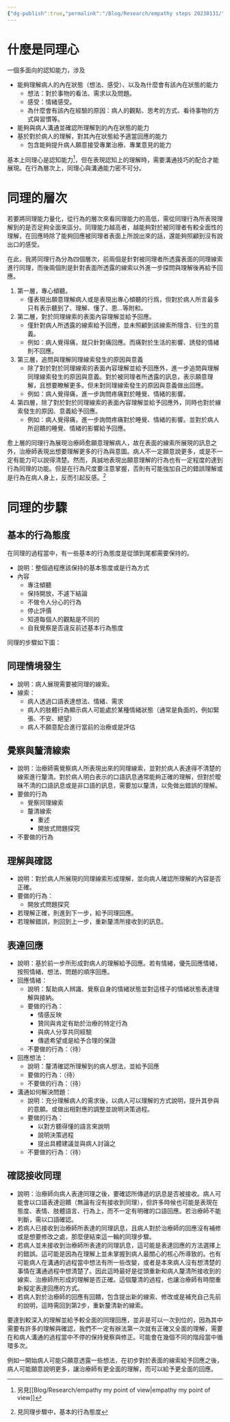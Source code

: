 ```yaml
---
{"dg-publish":true,"permalink":"/Blog/Research/empathy steps 20230131/","title":"同理的層次與步驟 20230124","tags":["blog","empathy","empathy/course","manuscript"],"created":"2023-01-24T00:00:00.000Z","updated":"2023-02-16T22:36"}
---
```



# 什麼是同理心

一個多面向的認知能力，涉及

- 能夠理解病人的內在狀態（想法、感受）、以及為什麼會有該內在狀態的能力
  - 想法：對於事物的看法、需求以及問題。
  - 感受：情緒感受。
  - 為什麼會有該內在經驗的原因：病人的觀點、思考的方式、看待事物的方式與習慣等。
- 能夠與病人溝通並確認所理解到的內在狀態的能力
- 基於對於病人的理解，對其內在狀態給予適當回應的能力
  - 包含能夠提升病人願意接受專業治療、專業意見的能力

基本上同理心是認知能力[^1]，但在表現認知上的理解時，需要溝通技巧的配合才能展現。在行為層次上，同理心與溝通能力密不可分。

# 同理的層次

<style> .container {font-family: sans-serif; text-align: center;} .button-wrapper button {z-index: 1;height: 40px; width: 100px; margin: 10px;padding: 5px;} .excalidraw .App-menu_top .buttonList { display: flex;} .excalidraw-wrapper { height: 800px; margin: 50px; position: relative;} :root[dir="ltr"] .excalidraw .layer-ui__wrapper .zen-mode-transition.App-menu_bottom--transition-left {transform: none;} </style><script src="https://cdn.jsdelivr.net/npm/react@17/umd/react.production.min.js"></script><script src="https://cdn.jsdelivr.net/npm/react-dom@17/umd/react-dom.production.min.js"></script><script type="text/javascript" src="https://cdn.jsdelivr.net/npm/@excalidraw/excalidraw@0/dist/excalidraw.production.min.js"></script><div id="OT_empathy_level_20230119excalidraw.md1"></div><script>(function(){const InitialData={"type":"excalidraw","version":2,"source":"https://excalidraw.com","elements":[{"type":"text","version":779,"versionNonce":1460454240,"isDeleted":false,"id":"kr7O21EZ","fillStyle":"solid","strokeWidth":1,"strokeStyle":"solid","roughness":1,"opacity":100,"angle":0,"x":502.4433584798321,"y":504.7929932927947,"strokeColor":"#364fc7","backgroundColor":"#011627","width":197,"height":40,"seed":1145126560,"groupIds":[],"roundness":null,"boundElements":[],"updated":1674118318817,"link":null,"locked":false,"fontSize":28,"fontFamily":1,"text":"線索表面的內容","rawText":"線索表面的內容","baseline":30,"textAlign":"center","verticalAlign":"top","containerId":null,"originalText":"線索表面的內容"},{"type":"text","version":572,"versionNonce":324884320,"isDeleted":false,"id":"EEVrdzLT","fillStyle":"solid","strokeWidth":1,"strokeStyle":"solid","roughness":1,"opacity":100,"angle":0,"x":487.08431133207523,"y":675.708606761404,"strokeColor":"#364fc7","backgroundColor":"#011627","width":224,"height":80,"seed":1123849056,"groupIds":[],"roundness":null,"boundElements":[],"updated":1674118322118,"link":null,"locked":false,"fontSize":28,"fontFamily":1,"text":"線索發生的原因與\n對於病人的意義","rawText":"線索發生的原因與\n對於病人的意義","baseline":70,"textAlign":"center","verticalAlign":"top","containerId":null,"originalText":"線索發生的原因與\n對於病人的意義"},{"type":"line","version":202,"versionNonce":860726296,"isDeleted":false,"id":"PUSuRwJnnAzS_g7GRA0jg","fillStyle":"solid","strokeWidth":2,"strokeStyle":"solid","roughness":1,"opacity":100,"angle":0,"x":725.6127796081574,"y":595.7348508179232,"strokeColor":"#9fc5e8","backgroundColor":"transparent","width":86.88822046295792,"height":59.449835053602776,"seed":1807987360,"groupIds":["tm6wwetx4eg6KzL_6BTfu"],"roundness":null,"boundElements":[],"updated":1674139268595,"link":null,"locked":false,"startBinding":null,"endBinding":null,"lastCommittedPoint":null,"startArrowhead":null,"endArrowhead":null,"points":[[0,0],[56.401125563674384,-59.449835053602776],[86.88822046295792,-33.535804389211734]]},{"type":"line","version":204,"versionNonce":752896360,"isDeleted":false,"id":"m18WLAncOXdGMoH4RxB05","fillStyle":"solid","strokeWidth":2,"strokeStyle":"solid","roughness":1,"opacity":100,"angle":0,"x":798.7818073664379,"y":586.5887223481382,"strokeColor":"#9fc5e8","backgroundColor":"transparent","width":117.37531536224145,"height":88.41257520792222,"seed":703880864,"groupIds":["tm6wwetx4eg6KzL_6BTfu"],"roundness":null,"boundElements":[],"updated":1674139268595,"link":null,"locked":false,"startBinding":null,"endBinding":null,"lastCommittedPoint":null,"startArrowhead":null,"endArrowhead":null,"points":[[0,0],[57.925480308638676,-88.41257520792222],[117.37531536224145,0]]},{"type":"line","version":192,"versionNonce":1194418456,"isDeleted":false,"id":"siCVUhs6lPx4YCcHjj0Ea","fillStyle":"solid","strokeWidth":2,"strokeStyle":"solid","roughness":1,"opacity":100,"angle":0,"x":897.8648657891091,"y":563.7234011736755,"strokeColor":"#9fc5e8","backgroundColor":"transparent","width":91.4612846978506,"height":70.12031826835205,"seed":892308128,"groupIds":["tm6wwetx4eg6KzL_6BTfu"],"roundness":null,"boundElements":[],"updated":1674139268595,"link":null,"locked":false,"startBinding":null,"endBinding":null,"lastCommittedPoint":null,"startArrowhead":null,"endArrowhead":null,"points":[[0,0],[33.535804389211926,-28.962740154319437],[91.4612846978506,41.15757811403262]]},{"type":"line","version":562,"versionNonce":132308072,"isDeleted":false,"id":"XfMu__T4Q7znnzF3IwvoP","fillStyle":"solid","strokeWidth":2,"strokeStyle":"solid","roughness":1,"opacity":100,"angle":0,"x":722.564070118229,"y":644.5142026567769,"strokeColor":"#9fc5e8","backgroundColor":"transparent","width":282.0056278183725,"height":352.12594608672475,"seed":136656544,"groupIds":["tm6wwetx4eg6KzL_6BTfu"],"roundness":null,"boundElements":[],"updated":1674139268595,"link":null,"locked":false,"startBinding":null,"endBinding":null,"lastCommittedPoint":null,"startArrowhead":null,"endArrowhead":null,"points":[[0,0],[-3.048709489928392,109.75354163742077],[33.535804389211734,99.08305842267148],[56.401125563674384,201.21482633527137],[96.0343489327431,205.78789057016385],[144.8137007715966,318.5901416975128],[178.34950516080852,227.12885699966222],[207.31224531512797,245.42111393923238],[213.40966429498454,135.66757230181162],[249.99417817412487,149.38676500648927],[277.43256358348003,92.9856394428147],[249.99417817412487,45.7306423489253],[278.9569183284441,10.670483214749082],[265.23772562376666,-33.535804389211926]]},{"type":"line","version":150,"versionNonce":26574360,"isDeleted":false,"id":"tHTty3O0dOfOjnTNIksR1","fillStyle":"solid","strokeWidth":2,"strokeStyle":"solid","roughness":1,"opacity":100,"angle":0,"x":844.5124497153631,"y":557.6259821938186,"strokeColor":"#9fc5e8","backgroundColor":"transparent","width":10.670483214749277,"height":24.389675919426946,"seed":1199923872,"groupIds":["tm6wwetx4eg6KzL_6BTfu"],"roundness":null,"boundElements":[],"updated":1674139268595,"link":null,"locked":false,"startBinding":null,"endBinding":null,"lastCommittedPoint":null,"startArrowhead":null,"endArrowhead":null,"points":[[0,0],[-10.670483214749277,24.389675919426946]]},{"type":"line","version":162,"versionNonce":723193704,"isDeleted":false,"id":"8q8_4iiIGeu27sv9nPlUM","fillStyle":"solid","strokeWidth":2,"strokeStyle":"solid","roughness":1,"opacity":100,"angle":0,"x":774.3921314470109,"y":662.8064595963469,"strokeColor":"#9fc5e8","backgroundColor":"transparent","width":7.6217737248208834,"height":35.060159134176025,"seed":33558176,"groupIds":["tm6wwetx4eg6KzL_6BTfu"],"roundness":null,"boundElements":[],"updated":1674139268595,"link":null,"locked":false,"startBinding":null,"endBinding":null,"lastCommittedPoint":null,"startArrowhead":null,"endArrowhead":null,"points":[[0,0],[-7.6217737248208834,35.060159134176025]]},{"type":"line","version":150,"versionNonce":1936587544,"isDeleted":false,"id":"x8f94Jch_2IaX1KsDD47D","fillStyle":"solid","strokeWidth":2,"strokeStyle":"solid","roughness":1,"opacity":100,"angle":0,"x":884.1456730844317,"y":798.4740318981585,"strokeColor":"#9fc5e8","backgroundColor":"transparent","width":1.5243547449642934,"height":38.10886862410442,"seed":1883585184,"groupIds":["tm6wwetx4eg6KzL_6BTfu"],"roundness":null,"boundElements":[],"updated":1674139268595,"link":null,"locked":false,"startBinding":null,"endBinding":null,"lastCommittedPoint":null,"startArrowhead":null,"endArrowhead":null,"points":[[0,0],[-1.5243547449642934,38.10886862410442]]},{"type":"line","version":149,"versionNonce":1054138984,"isDeleted":false,"id":"QsMYXlf8LW36cZ5o_t7gH","fillStyle":"solid","strokeWidth":2,"strokeStyle":"solid","roughness":1,"opacity":100,"angle":0,"x":923.7788964535002,"y":696.3422639855587,"strokeColor":"#9fc5e8","backgroundColor":"transparent","width":16.767902194606062,"height":36.58451387914032,"seed":889513632,"groupIds":["tm6wwetx4eg6KzL_6BTfu"],"roundness":null,"boundElements":[],"updated":1674139268595,"link":null,"locked":false,"startBinding":null,"endBinding":null,"lastCommittedPoint":null,"startArrowhead":null,"endArrowhead":null,"points":[[0,0],[16.767902194606062,36.58451387914032]]},{"type":"text","version":161,"versionNonce":1699523350,"isDeleted":false,"id":"hoscKkIM","fillStyle":"solid","strokeWidth":2,"strokeStyle":"solid","roughness":1,"opacity":100,"angle":0,"x":1141.8885171491263,"y":470.92764704596175,"strokeColor":"#343a40","backgroundColor":"transparent","width":142,"height":40,"seed":136045216,"groupIds":[],"roundness":null,"boundElements":[],"updated":1674573413323,"link":null,"locked":false,"fontSize":28,"fontFamily":1,"text":"1. 專心傾聽","rawText":"1. 專心傾聽","baseline":30,"textAlign":"center","verticalAlign":"top","containerId":null,"originalText":"1. 專心傾聽"},{"type":"text","version":343,"versionNonce":610120296,"isDeleted":false,"id":"pm4ktvCP","fillStyle":"solid","strokeWidth":2,"strokeStyle":"solid","roughness":1,"opacity":100,"angle":0,"x":1141.8885171491263,"y":534.3168304865918,"strokeColor":"#343a40","backgroundColor":"transparent","width":547,"height":40,"seed":1396714144,"groupIds":[],"roundness":null,"boundElements":[],"updated":1674139362873,"link":null,"locked":false,"fontSize":28,"fontFamily":1,"text":"2. 對於同理線索的表面內容理解並給予回應","rawText":"2. 對於同理線索的表面內容理解並給予回應","baseline":30,"textAlign":"center","verticalAlign":"top","containerId":null,"originalText":"2. 對於同理線索的表面內容理解並給予回應"},{"type":"line","version":495,"versionNonce":2087099752,"isDeleted":false,"id":"gKBpaJ1cnkIFK-ZchP19E","fillStyle":"solid","strokeWidth":4,"strokeStyle":"solid","roughness":1,"opacity":100,"angle":0,"x":579.0204862384508,"y":614.9053682953335,"strokeColor":"#1864ab","backgroundColor":"#011627","width":450.4139906484846,"height":32.498801170302706,"seed":1443579552,"groupIds":[],"roundness":{"type":2},"boundElements":[],"updated":1674139341389,"link":null,"locked":false,"startBinding":null,"endBinding":null,"lastCommittedPoint":null,"startArrowhead":null,"endArrowhead":null,"points":[[0,0],[29.108387150752513,11.181412766893203],[53.62071317243869,-17.89026042702833],[99.5813244631004,8.945130213514451],[150.13799688282828,-15.653977873649861],[188.43850629171305,11.181412766893203],[234.3991175823748,-13.41769532027139],[277.2956881203257,13.417695320271674],[318.6602382819213,-17.89026042702833],[360.02478844351685,13.417695320271674],[396.79327747604617,-13.41769532027139],[450.4139906484846,14.608540743274375]]},{"type":"text","version":359,"versionNonce":1340169622,"isDeleted":false,"id":"BP9DZJRj","fillStyle":"solid","strokeWidth":2,"strokeStyle":"solid","roughness":1,"opacity":100,"angle":0,"x":1141.8885171491263,"y":658.2045200033447,"strokeColor":"#343a40","backgroundColor":"transparent","width":518,"height":40,"seed":759895712,"groupIds":[],"roundness":null,"boundElements":[],"updated":1674573528857,"link":null,"locked":false,"fontSize":28,"fontFamily":1,"text":"3. 追問與理解同理線索發生的原因與意義","rawText":"3. 追問與理解同理線索發生的原因與意義","baseline":30,"textAlign":"center","verticalAlign":"top","containerId":null,"originalText":"3. 追問與理解同理線索發生的原因與意義"},{"type":"text","version":532,"versionNonce":58355466,"isDeleted":false,"id":"1sB2cGPx","fillStyle":"solid","strokeWidth":2,"strokeStyle":"solid","roughness":1,"opacity":100,"angle":0,"x":1142.856278200514,"y":722.0038596939747,"strokeColor":"#343a40","backgroundColor":"transparent","width":572,"height":80,"seed":1905206112,"groupIds":[],"roundness":null,"boundElements":[],"updated":1675148958788,"link":null,"locked":false,"fontSize":28,"fontFamily":1,"text":"4. 除了表面的內容外，同時也對於線索發生的\n原因、意義給予回應","rawText":"4. 除了表面的內容外，同時也對於線索發生的\n原因、意義給予回應","baseline":70,"textAlign":"left","verticalAlign":"top","containerId":null,"originalText":"4. 除了表面的內容外，同時也對於線索發生的\n原因、意義給予回應"},{"type":"text","version":204,"versionNonce":1596033888,"isDeleted":false,"id":"57yEThoi","fillStyle":"solid","strokeWidth":2,"strokeStyle":"solid","roughness":1,"opacity":100,"angle":0,"x":1002.3138631637005,"y":325.832895981178,"strokeColor":"#d9480f","backgroundColor":"transparent","width":258,"height":74,"seed":1204517536,"groupIds":[],"roundness":null,"boundElements":[],"updated":1674118355620,"link":null,"locked":false,"fontSize":51.31875109086098,"fontFamily":1,"text":"同理的層次","rawText":"同理的層次","baseline":55,"textAlign":"left","verticalAlign":"top","containerId":null,"originalText":"同理的層次"},{"type":"arrow","version":748,"versionNonce":1249648232,"isDeleted":false,"id":"xrHx0HOC5OoNAY6e8m-s_","fillStyle":"solid","strokeWidth":2,"strokeStyle":"solid","roughness":1,"opacity":100,"angle":0,"x":1050.8221622004035,"y":474.08467150956716,"strokeColor":"#343a40","backgroundColor":"transparent","width":0.469997308545544,"height":394.2191997440969,"seed":447738528,"groupIds":[],"roundness":{"type":2},"boundElements":[],"updated":1674139527937,"link":null,"locked":false,"startBinding":{"elementId":"2njkDRsQ","focus":-0.02813759618516782,"gap":2.2534847203193067},"endBinding":{"elementId":"fH06eDbH","focus":-0.05799899555617196,"gap":6.447541973616808},"lastCommittedPoint":null,"startArrowhead":"arrow","endArrowhead":"arrow","points":[[0,0],[-0.469997308545544,394.2191997440969]]},{"type":"text","version":321,"versionNonce":1935667224,"isDeleted":false,"id":"xFCZIKot","fillStyle":"solid","strokeWidth":2,"strokeStyle":"solid","roughness":1,"opacity":100,"angle":0,"x":1068.9907002895038,"y":532.506546509567,"strokeColor":"#343a40","backgroundColor":"transparent","width":21,"height":290,"seed":1095013216,"groupIds":[],"roundness":null,"boundElements":[],"updated":1674139395545,"link":null,"locked":false,"fontSize":20,"fontFamily":1,"text":"治\n療\n師\n對\n於\n病\n人\n的\n理\n解","rawText":"治\n療\n師\n對\n於\n病\n人\n的\n理\n解","baseline":283,"textAlign":"left","verticalAlign":"top","containerId":null,"originalText":"治\n療\n師\n對\n於\n病\n人\n的\n理\n解"},{"type":"text","version":244,"versionNonce":1101618200,"isDeleted":false,"id":"2njkDRsQ","fillStyle":"solid","strokeWidth":2,"strokeStyle":"solid","roughness":1,"opacity":100,"angle":0,"x":1030.4616891054611,"y":443.83118678924785,"strokeColor":"#343a40","backgroundColor":"transparent","width":41,"height":29,"seed":1064153952,"groupIds":[],"roundness":null,"boundElements":[{"id":"xrHx0HOC5OoNAY6e8m-s_","type":"arrow"}],"updated":1674139527937,"link":null,"locked":false,"fontSize":20,"fontFamily":1,"text":"表淺","rawText":"表淺","baseline":22,"textAlign":"left","verticalAlign":"top","containerId":null,"originalText":"表淺"},{"type":"text","version":267,"versionNonce":222040424,"isDeleted":false,"id":"fH06eDbH","fillStyle":"solid","strokeWidth":2,"strokeStyle":"solid","roughness":1,"opacity":100,"angle":0,"x":1030.4616891054611,"y":874.7514132272809,"strokeColor":"#343a40","backgroundColor":"transparent","width":41,"height":29,"seed":1344135008,"groupIds":[],"roundness":null,"boundElements":[{"id":"xrHx0HOC5OoNAY6e8m-s_","type":"arrow"}],"updated":1674139527937,"link":null,"locked":false,"fontSize":20,"fontFamily":1,"text":"深入","rawText":"深入","baseline":22,"textAlign":"left","verticalAlign":"top","containerId":null,"originalText":"深入"},{"type":"arrow","version":845,"versionNonce":1111715944,"isDeleted":false,"id":"IBFATzrSIspHW9JbU3-8b","fillStyle":"solid","strokeWidth":2,"strokeStyle":"solid","roughness":1,"opacity":100,"angle":0,"x":1731.041137751974,"y":476.91631509262356,"strokeColor":"#343a40","backgroundColor":"transparent","width":0.4849143358355832,"height":394.21919974409684,"seed":1291834904,"groupIds":[],"roundness":{"type":2},"boundElements":[],"updated":1674139504271,"link":null,"locked":false,"startBinding":{"elementId":"r8hfdb8X","focus":0.05861502249389689,"gap":4.076969442187419},"endBinding":{"elementId":"hrrdHWQJ","focus":0.004627375292527624,"gap":5.64914331371574},"lastCommittedPoint":null,"startArrowhead":"arrow","endArrowhead":"arrow","points":[[0,0],[-0.4849143358355832,394.21919974409684]]},{"type":"text","version":460,"versionNonce":1229608040,"isDeleted":false,"id":"yl3BPbjy","fillStyle":"solid","strokeWidth":2,"strokeStyle":"solid","roughness":1,"opacity":100,"angle":0,"x":1748.489333672244,"y":535.3381900926233,"strokeColor":"#343a40","backgroundColor":"transparent","width":21,"height":261,"seed":1679964008,"groupIds":[],"roundness":null,"boundElements":[],"updated":1674139468180,"link":null,"locked":false,"fontSize":20,"fontFamily":1,"text":"同\n理\n行\n為\n考\n量\n的\n面\n向","rawText":"同\n理\n行\n為\n考\n量\n的\n面\n向","baseline":254,"textAlign":"left","verticalAlign":"top","containerId":null,"originalText":"同\n理\n行\n為\n考\n量\n的\n面\n向"},{"type":"text","version":305,"versionNonce":171452952,"isDeleted":false,"id":"hrrdHWQJ","fillStyle":"solid","strokeWidth":2,"strokeStyle":"solid","roughness":1,"opacity":100,"angle":0,"x":1710.2093808107898,"y":876.7846581504361,"strokeColor":"#343a40","backgroundColor":"transparent","width":41,"height":29,"seed":1992186472,"groupIds":[],"roundness":null,"boundElements":[{"id":"IBFATzrSIspHW9JbU3-8b","type":"arrow"}],"updated":1674139504271,"link":null,"locked":false,"fontSize":20,"fontFamily":1,"text":"全面","rawText":"全面","baseline":22,"textAlign":"left","verticalAlign":"top","containerId":null,"originalText":"全面"},{"type":"text","version":334,"versionNonce":1950950248,"isDeleted":false,"id":"r8hfdb8X","fillStyle":"solid","strokeWidth":2,"strokeStyle":"solid","roughness":1,"opacity":100,"angle":0,"x":1710.2093808107898,"y":444.83934565043614,"strokeColor":"#343a40","backgroundColor":"transparent","width":41,"height":29,"seed":200334184,"groupIds":[],"roundness":null,"boundElements":[{"id":"IBFATzrSIspHW9JbU3-8b","type":"arrow"}],"updated":1674139504271,"link":null,"locked":false,"fontSize":20,"fontFamily":1,"text":"表面","rawText":"表面","baseline":22,"textAlign":"left","verticalAlign":"top","containerId":null,"originalText":"表面"}],"appState":{"theme":"light","viewBackgroundColor":"#ffffff","currentItemStrokeColor":"#9fc5e8","currentItemBackgroundColor":"transparent","currentItemFillStyle":"solid","currentItemStrokeWidth":2,"currentItemStrokeStyle":"solid","currentItemRoughness":1,"currentItemOpacity":100,"currentItemFontFamily":1,"currentItemFontSize":20,"currentItemTextAlign":"left","currentItemStartArrowhead":"arrow","currentItemEndArrowhead":"arrow","scrollX":-936.249187961276,"scrollY":-100.13391641224986,"zoom":{"value":0.7425739074302641},"currentItemRoundness":"round","gridSize":null,"colorPalette":{},"currentStrokeOptions":null,"previousGridSize":null},"files":{}};InitialData.scrollToContent=true;App=()=>{const e=React.useRef(null),t=React.useRef(null),[n,i]=React.useState({width:void 0,height:void 0});return React.useEffect(()=>{i({width:t.current.getBoundingClientRect().width,height:t.current.getBoundingClientRect().height});const e=()=>{i({width:t.current.getBoundingClientRect().width,height:t.current.getBoundingClientRect().height})};return window.addEventListener("resize",e),()=>window.removeEventListener("resize",e)},[t]),React.createElement(React.Fragment,null,React.createElement("div",{className:"excalidraw-wrapper",ref:t},React.createElement(ExcalidrawLib.Excalidraw,{ref:e,width:n.width,height:n.height,initialData:InitialData,viewModeEnabled:!0,zenModeEnabled:!0,gridModeEnabled:!1})))},excalidrawWrapper=document.getElementById("OT_empathy_level_20230119excalidraw.md1");ReactDOM.render(React.createElement(App),excalidrawWrapper);})();</script>

若要將同理能力量化，從行為的層次來看同理能力的高低，需從同理行為所表現理解到的是否足夠全面來區分。同理能力越高者，越能夠對於被同理者有較全面性的理解，在回應時除了能夠回應被同理者表面上所說出來的話，還能夠照顧到沒有說出口的感受。

在此，我將同理行為分為四個層次，前兩個是針對被同理者所透露表面的同理線索進行同理，而後兩個則是針對表面所透露的線索以外進一步探問與理解後再給予回應。

1. 第一層，專心傾聽。
    - 僅表現出願意理解病人或是表現出專心傾聽的行爲，但對於病人所言最多只有表示聽到了、理解、懂了、恩…等附和。
2. 第二層，對於同理線索的表面內容理解並給予回應。
    - 僅針對病人所透露的線索給予回應，並未照顧到該線索所隱含、衍生的意義。
    - 例如：病人覺得痛，就只針對痛回應。而痛對於生活的影響、誘發的情緒則不回應。
3. 第三層，追問與理解同理線索發生的原因與意義
    - 除了對於對於同理線索的表面內容理解並給予回應外，進一步追問與理解同理線索發生的原因與意義。對於被同理者所透露的訊息，表示願意理解，且想要瞭解更多。但未對同理線索發生的原因與意義做出回應。
    - 例如：病人覺得痛，進一步詢問疼痛對於睡覺、情緒的影響。
4. 第四層，除了對於對於同理線索的表面內容理解並給予回應外，同時也對於線索發生的原因、意義給予回應。
    - 例如：病人覺得痛，進一步詢問疼痛對於睡覺、情緒的影響。並對於病人所迴饋的睡覺、情緒的影響給予回應。

愈上層的同理行為展現治療師愈願意理解病人，故在表面的線索所展現的訊息之外，治療師表現出想要理解更多的行為與意圖。病人不一定願意說更多，或是不一定有能力可以說得清楚。然而，真誠地表現出願意理解的行為也有一定程度的達到行為同理的功能。但是在行為尺度要注意掌握，否則有可能強加自己的錯誤理解或是行為在病人身上，反而引起反感。[^2]

# 同理的步驟

## 基本的行為態度

在同理的過程當中，有一些基本的行為態度是從頭到尾都需要保持的。

- 說明：整個過程應該保持的基本態度或是行為方式
- 內容
  - 專注傾聽
  - 保持開放，不遽下結論
  - 不做令人分心的行為
  - 停止評價
  - 知道每個人的觀點是不同的
  - 自我覺察是否違反前述基本行為態度

同理的步驟如下圖：

<div id="empathy_steps_20230119excalidraw.md2"></div><script>(function(){const InitialData={"type":"excalidraw","version":2,"source":"https://excalidraw.com","elements":[{"type":"text","version":219,"versionNonce":27929248,"isDeleted":false,"id":"IUy0Rvky","fillStyle":"cross-hatch","strokeWidth":1,"strokeStyle":"solid","roughness":1,"opacity":100,"angle":0,"x":-2146.7233703397665,"y":-92.94244911466518,"strokeColor":"#1864ab","backgroundColor":"#82c91e","width":307,"height":89,"seed":634476328,"groupIds":[],"roundness":null,"boundElements":[],"updated":1674114597211,"link":null,"locked":false,"fontSize":61.251791470267044,"fontFamily":1,"text":"同理的步驟","rawText":"同理的步驟","baseline":66,"textAlign":"left","verticalAlign":"top","containerId":null,"originalText":"同理的步驟"},{"type":"rectangle","version":111,"versionNonce":2065252192,"isDeleted":false,"id":"dPW15d_ijYPPW9PN-Oimc","fillStyle":"cross-hatch","strokeWidth":4,"strokeStyle":"solid","roughness":1,"opacity":100,"angle":0,"x":-1531.5263243550964,"y":99.06391719215594,"strokeColor":"#343a40","backgroundColor":"transparent","width":334.2857142857142,"height":120,"seed":1274026656,"groupIds":["HtZfi0qMjgDszFvC8itc6"],"roundness":null,"boundElements":[{"id":"AKc7NVdWvYHmt0UlCmwk8","type":"arrow"}],"updated":1674114264791,"link":null,"locked":false},{"type":"text","version":71,"versionNonce":805480096,"isDeleted":false,"id":"fKHEZvO9","fillStyle":"cross-hatch","strokeWidth":4,"strokeStyle":"solid","roughness":1,"opacity":100,"angle":0,"x":-1472.8834672122393,"y":133.06391719215594,"strokeColor":"#343a40","backgroundColor":"transparent","width":217,"height":52,"seed":557072224,"groupIds":["HtZfi0qMjgDszFvC8itc6"],"roundness":null,"boundElements":[],"updated":1674113988671,"link":null,"locked":false,"fontSize":36,"fontFamily":1,"text":"同理情境發生","rawText":"同理情境發生","baseline":39,"textAlign":"left","verticalAlign":"top","containerId":null,"originalText":"同理情境發生"},{"type":"text","version":94,"versionNonce":1845956182,"isDeleted":false,"id":"d2u0IdXf","fillStyle":"cross-hatch","strokeWidth":4,"strokeStyle":"solid","roughness":1,"opacity":100,"angle":0,"x":-1490.3393495651803,"y":409.5194456506254,"strokeColor":"#343a40","backgroundColor":"transparent","width":253,"height":52,"seed":1110136480,"groupIds":["N-1_WVSJjqjCb3eBo5TSY"],"roundness":null,"boundElements":[],"updated":1674485833224,"link":null,"locked":false,"fontSize":36,"fontFamily":1,"text":"覺察與釐清線索","rawText":"覺察與釐清線索","baseline":39,"textAlign":"left","verticalAlign":"top","containerId":null,"originalText":"覺察與釐清線索"},{"type":"ellipse","version":161,"versionNonce":611854858,"isDeleted":false,"id":"x7d-kBr7fN_5CRvhIwf9D","fillStyle":"cross-hatch","strokeWidth":4,"strokeStyle":"solid","roughness":1,"opacity":100,"angle":0,"x":-1543.2511142710625,"y":340.2253280035666,"strokeColor":"#343a40","backgroundColor":"transparent","width":358.82352941176464,"height":190.58823529411768,"seed":1065152160,"groupIds":["N-1_WVSJjqjCb3eBo5TSY"],"roundness":null,"boundElements":[{"id":"AKc7NVdWvYHmt0UlCmwk8","type":"arrow"},{"id":"aQuD5wG4564OY-LbAfOeh","type":"arrow"},{"id":"IhTcm_Rd_-_3cOfWyJa7T","type":"arrow"},{"id":"zFbAQff3_MMe7TgVSMFUL","type":"arrow"}],"updated":1674485833224,"link":null,"locked":false},{"type":"text","version":109,"versionNonce":837612192,"isDeleted":false,"id":"NjALBLsu","fillStyle":"cross-hatch","strokeWidth":4,"strokeStyle":"solid","roughness":1,"opacity":100,"angle":0,"x":-1454.8834672122393,"y":737.8905790923471,"strokeColor":"#343a40","backgroundColor":"transparent","width":181,"height":52,"seed":79831712,"groupIds":["3vym5WPOw6YhBCfZaSgiV"],"roundness":null,"boundElements":[],"updated":1674114246813,"link":null,"locked":false,"fontSize":36,"fontFamily":1,"text":"理解與確認","rawText":"理解與確認","baseline":39,"textAlign":"left","verticalAlign":"top","containerId":null,"originalText":"理解與確認"},{"type":"ellipse","version":179,"versionNonce":1700768416,"isDeleted":false,"id":"UkePRizZzeQerN9jd99AW","fillStyle":"cross-hatch","strokeWidth":4,"strokeStyle":"solid","roughness":1,"opacity":100,"angle":0,"x":-1543.7952319181218,"y":668.5964614452881,"strokeColor":"#343a40","backgroundColor":"transparent","width":358.82352941176464,"height":190.58823529411768,"seed":970905440,"groupIds":["3vym5WPOw6YhBCfZaSgiV"],"roundness":null,"boundElements":[{"id":"aQuD5wG4564OY-LbAfOeh","type":"arrow"},{"id":"LA-dsctQKVBtjD9e_mtnm","type":"arrow"}],"updated":1674114324979,"link":null,"locked":false},{"type":"text","version":204,"versionNonce":1313083232,"isDeleted":false,"id":"crRannfh","fillStyle":"cross-hatch","strokeWidth":4,"strokeStyle":"solid","roughness":1,"opacity":100,"angle":0,"x":-1436.8834672122393,"y":1033.0187378616824,"strokeColor":"#343a40","backgroundColor":"transparent","width":145,"height":52,"seed":1356756832,"groupIds":["YAqq7lIz1MDwn_e6oX5qM"],"roundness":null,"boundElements":[],"updated":1674114218530,"link":null,"locked":false,"fontSize":36,"fontFamily":1,"text":"表達回應","rawText":"表達回應","baseline":39,"textAlign":"left","verticalAlign":"top","containerId":null,"originalText":"表達回應"},{"type":"ellipse","version":250,"versionNonce":1230767776,"isDeleted":false,"id":"cn1dhuRwo0tETFmmqeGcz","fillStyle":"cross-hatch","strokeWidth":4,"strokeStyle":"solid","roughness":1,"opacity":100,"angle":0,"x":-1543.7952319181215,"y":963.7246202146233,"strokeColor":"#343a40","backgroundColor":"transparent","width":358.82352941176464,"height":190.58823529411768,"seed":200224416,"groupIds":["YAqq7lIz1MDwn_e6oX5qM"],"roundness":null,"boundElements":[{"id":"NVpM4jh6LqAAVo840EwWJ","type":"arrow"},{"id":"QiMG4mboqE7vIL_AUw1re","type":"arrow"}],"updated":1674114343403,"link":null,"locked":false},{"type":"text","version":216,"versionNonce":557521568,"isDeleted":false,"id":"jpkKyXg5","fillStyle":"cross-hatch","strokeWidth":4,"strokeStyle":"solid","roughness":1,"opacity":100,"angle":0,"x":-1472.883467212239,"y":1330.1128013145692,"strokeColor":"#343a40","backgroundColor":"transparent","width":217,"height":52,"seed":173992608,"groupIds":["_abQlzonkpD6UOgVyEMLO"],"roundness":null,"boundElements":[],"updated":1674114232375,"link":null,"locked":false,"fontSize":36,"fontFamily":1,"text":"確認接收同理","rawText":"確認接收同理","baseline":39,"textAlign":"left","verticalAlign":"top","containerId":null,"originalText":"確認接收同理"},{"type":"ellipse","version":252,"versionNonce":36536992,"isDeleted":false,"id":"OeTAtVPE6hm4nyTfTYMuB","fillStyle":"cross-hatch","strokeWidth":4,"strokeStyle":"solid","roughness":1,"opacity":100,"angle":0,"x":-1543.7952319181215,"y":1260.8186836675106,"strokeColor":"#343a40","backgroundColor":"transparent","width":358.82352941176464,"height":190.58823529411768,"seed":2136117088,"groupIds":["_abQlzonkpD6UOgVyEMLO"],"roundness":null,"boundElements":[{"id":"NVpM4jh6LqAAVo840EwWJ","type":"arrow"},{"id":"nQ9dNDrCOfFRMcvlYwPd-","type":"arrow"}],"updated":1674114328480,"link":null,"locked":false},{"type":"diamond","version":85,"versionNonce":1183717216,"isDeleted":false,"id":"FLsSzb02ukR_FVj18ZjLJ","fillStyle":"cross-hatch","strokeWidth":4,"strokeStyle":"solid","roughness":1,"opacity":100,"angle":0,"x":-1010.9804723313032,"y":642.7794679812359,"strokeColor":"#343a40","backgroundColor":"transparent","width":475.55555555555566,"height":242.22222222222217,"seed":1030531744,"groupIds":["TYoeW_2TximRaG9wuA1NA"],"roundness":null,"boundElements":[{"id":"LA-dsctQKVBtjD9e_mtnm","type":"arrow"},{"id":"QiMG4mboqE7vIL_AUw1re","type":"arrow"},{"id":"IhTcm_Rd_-_3cOfWyJa7T","type":"arrow"}],"updated":1674114354007,"link":null,"locked":false},{"type":"text","version":52,"versionNonce":2087092896,"isDeleted":false,"id":"6JmP5kwY","fillStyle":"cross-hatch","strokeWidth":4,"strokeStyle":"solid","roughness":1,"opacity":100,"angle":0,"x":-881.7026945535254,"y":737.890579092347,"strokeColor":"#343a40","backgroundColor":"transparent","width":217,"height":52,"seed":984884896,"groupIds":["TYoeW_2TximRaG9wuA1NA"],"roundness":null,"boundElements":[],"updated":1674113988671,"link":null,"locked":false,"fontSize":36,"fontFamily":1,"text":"理解是否正確","rawText":"理解是否正確","baseline":39,"textAlign":"left","verticalAlign":"top","containerId":null,"originalText":"理解是否正確"},{"type":"diamond","version":266,"versionNonce":1219564192,"isDeleted":false,"id":"qPORRdqO7hejDJXKX5uzA","fillStyle":"cross-hatch","strokeWidth":4,"strokeStyle":"solid","roughness":1,"opacity":100,"angle":0,"x":-2389.6193612201923,"y":1235.0016902034583,"strokeColor":"#343a40","backgroundColor":"transparent","width":726.666666666667,"height":242.22222222222217,"seed":177035936,"groupIds":["JM5Xapgp4tpgAINfMpkaW"],"roundness":null,"boundElements":[{"id":"nQ9dNDrCOfFRMcvlYwPd-","type":"arrow"},{"id":"zFbAQff3_MMe7TgVSMFUL","type":"arrow"},{"id":"MTIl-l-M58YQtvimPJb1X","type":"arrow"}],"updated":1674114374873,"link":null,"locked":false},{"type":"text","version":240,"versionNonce":706870112,"isDeleted":false,"id":"42NMSLTQ","fillStyle":"cross-hatch","strokeWidth":4,"strokeStyle":"solid","roughness":1,"opacity":100,"angle":0,"x":-2242.786027886859,"y":1296.1128013145694,"strokeColor":"#343a40","backgroundColor":"transparent","width":433,"height":104,"seed":864231264,"groupIds":["JM5Xapgp4tpgAINfMpkaW"],"roundness":null,"boundElements":[],"updated":1674114525610,"link":null,"locked":false,"fontSize":36,"fontFamily":1,"text":"病人是否接收同理/\n對於回應是否有修改或補充","rawText":"病人是否接收同理/\n對於回應是否有修改或補充","baseline":91,"textAlign":"center","verticalAlign":"top","containerId":null,"originalText":"病人是否接收同理/\n對於回應是否有修改或補充"},{"type":"rectangle","version":137,"versionNonce":153270112,"isDeleted":false,"id":"82VYAUmo2tK7tXJs1lCm7","fillStyle":"cross-hatch","strokeWidth":4,"strokeStyle":"solid","roughness":1,"opacity":100,"angle":0,"x":-1531.5263243550964,"y":1587.22391242568,"strokeColor":"#343a40","backgroundColor":"transparent","width":334.2857142857142,"height":120,"seed":240901792,"groupIds":["mXsky95tG8qxOTryx7j-X"],"roundness":null,"boundElements":[{"id":"MTIl-l-M58YQtvimPJb1X","type":"arrow"}],"updated":1674114381728,"link":null,"locked":false},{"type":"text","version":119,"versionNonce":614568608,"isDeleted":false,"id":"MKsNRMO3","fillStyle":"cross-hatch","strokeWidth":4,"strokeStyle":"solid","roughness":1,"opacity":100,"angle":0,"x":-1472.8834672122396,"y":1621.22391242568,"strokeColor":"#343a40","backgroundColor":"transparent","width":217,"height":52,"seed":2093931360,"groupIds":["mXsky95tG8qxOTryx7j-X"],"roundness":null,"boundElements":[],"updated":1674114217187,"link":null,"locked":false,"fontSize":36,"fontFamily":1,"text":"同理歷程完成","rawText":"同理歷程完成","baseline":39,"textAlign":"left","verticalAlign":"top","containerId":null,"originalText":"同理歷程完成"},{"type":"arrow","version":44,"versionNonce":2126208864,"isDeleted":false,"id":"AKc7NVdWvYHmt0UlCmwk8","fillStyle":"cross-hatch","strokeWidth":4,"strokeStyle":"solid","roughness":1,"opacity":100,"angle":0,"x":-1364.5354572749,"y":240.5572457590136,"strokeColor":"#343a40","backgroundColor":"transparent","width":2.2222222222221717,"height":88.88888888888891,"seed":296819552,"groupIds":[],"roundness":null,"boundElements":[],"updated":1674114292460,"link":null,"locked":false,"startBinding":{"elementId":"dPW15d_ijYPPW9PN-Oimc","focus":-0.014686496776901717,"gap":21.493328566857656},"endBinding":{"elementId":"x7d-kBr7fN_5CRvhIwf9D","focus":0.052322842022869485,"gap":10.844295849330564},"lastCommittedPoint":null,"startArrowhead":null,"endArrowhead":"arrow","points":[[0,0],[2.2222222222221717,88.88888888888891]]},{"type":"arrow","version":48,"versionNonce":1689568928,"isDeleted":false,"id":"aQuD5wG4564OY-LbAfOeh","fillStyle":"cross-hatch","strokeWidth":4,"strokeStyle":"solid","roughness":1,"opacity":100,"angle":0,"x":-1363.3472455294311,"y":549.4461346479025,"strokeColor":"#343a40","backgroundColor":"transparent","width":2.2222222222221717,"height":106.66666666666674,"seed":563024544,"groupIds":[],"roundness":null,"boundElements":[],"updated":1674114292460,"link":null,"locked":false,"startBinding":{"elementId":"x7d-kBr7fN_5CRvhIwf9D","focus":-0.013616635874751162,"gap":18.63257815793557},"endBinding":{"elementId":"UkePRizZzeQerN9jd99AW","focus":-0.024511557647079952,"gap":12.490274522897266},"lastCommittedPoint":null,"startArrowhead":null,"endArrowhead":"arrow","points":[[0,0],[-2.2222222222221717,106.66666666666674]]},{"type":"arrow","version":29,"versionNonce":195228320,"isDeleted":false,"id":"NVpM4jh6LqAAVo840EwWJ","fillStyle":"cross-hatch","strokeWidth":4,"strokeStyle":"solid","roughness":1,"opacity":100,"angle":0,"x":-1364.1646023496653,"y":1169.4461346479025,"strokeColor":"#343a40","backgroundColor":"transparent","width":0,"height":73.33333333333348,"seed":510697120,"groupIds":[],"roundness":null,"boundElements":[],"updated":1674114292460,"link":null,"locked":false,"startBinding":{"elementId":"cn1dhuRwo0tETFmmqeGcz","focus":0.024384035818460555,"gap":15.160395863745364},"endBinding":{"elementId":"OeTAtVPE6hm4nyTfTYMuB","focus":-0.024384035818460558,"gap":18.066110908071053},"lastCommittedPoint":null,"startArrowhead":null,"endArrowhead":"arrow","points":[[0,0],[0,73.33333333333348]]},{"type":"arrow","version":32,"versionNonce":969431904,"isDeleted":false,"id":"LA-dsctQKVBtjD9e_mtnm","fillStyle":"cross-hatch","strokeWidth":4,"strokeStyle":"solid","roughness":1,"opacity":100,"angle":0,"x":-1157.6471389979697,"y":767.2239124256803,"strokeColor":"#343a40","backgroundColor":"transparent","width":135.55555555555566,"height":0,"seed":823860064,"groupIds":[],"roundness":null,"boundElements":[],"updated":1674114303710,"link":null,"locked":false,"startBinding":{"elementId":"UkePRizZzeQerN9jd99AW","focus":0.03497942386831195,"gap":27.395795877290794},"endBinding":{"elementId":"FLsSzb02ukR_FVj18ZjLJ","focus":-0.027522935779815887,"gap":8.013164286045068},"lastCommittedPoint":null,"startArrowhead":null,"endArrowhead":"arrow","points":[[0,0],[135.55555555555566,0]]},{"type":"arrow","version":40,"versionNonce":1400623776,"isDeleted":false,"id":"nQ9dNDrCOfFRMcvlYwPd-","fillStyle":"cross-hatch","strokeWidth":4,"strokeStyle":"solid","roughness":1,"opacity":100,"angle":0,"x":-1555.4249167757475,"y":1365.001690203458,"strokeColor":"#343a40","backgroundColor":"transparent","width":86.66666666666652,"height":2.222222222222399,"seed":1256583008,"groupIds":[],"roundness":null,"boundElements":[],"updated":1674114312539,"link":null,"locked":false,"startBinding":{"elementId":"OeTAtVPE6hm4nyTfTYMuB","focus":-0.14451416864394911,"gap":12.259346093195063},"endBinding":{"elementId":"qPORRdqO7hejDJXKX5uzA","focus":-0.026293813220428557,"gap":12.921417883632145},"lastCommittedPoint":null,"startArrowhead":null,"endArrowhead":"arrow","points":[[0,0],[-86.66666666666652,-2.222222222222399]]},{"type":"arrow","version":137,"versionNonce":1446268576,"isDeleted":false,"id":"QiMG4mboqE7vIL_AUw1re","fillStyle":"cross-hatch","strokeWidth":4,"strokeStyle":"solid","roughness":1,"opacity":100,"angle":0,"x":-766.5360278868586,"y":907.2239124256803,"strokeColor":"#343a40","backgroundColor":"transparent","width":402.2222222222222,"height":148.8888888888889,"seed":1923362464,"groupIds":[],"roundness":null,"boundElements":[{"type":"text","id":"CsrrRefS"}],"updated":1674114481562,"link":null,"locked":false,"startBinding":{"elementId":"FLsSzb02ukR_FVj18ZjLJ","focus":-0.037456191588785145,"gap":22.827339831031892},"endBinding":{"elementId":"cn1dhuRwo0tETFmmqeGcz","focus":0.0037180610951737052,"gap":16.276586329645255},"lastCommittedPoint":null,"startArrowhead":null,"endArrowhead":"arrow","points":[[0,0],[-2.2222222222221717,142.22222222222217],[-402.2222222222222,148.8888888888889]]},{"type":"text","version":9,"versionNonce":1941554186,"isDeleted":false,"id":"CsrrRefS","fillStyle":"cross-hatch","strokeWidth":4,"strokeStyle":"solid","roughness":1,"opacity":100,"angle":0,"x":-787.2582501090808,"y":1023.4461346479025,"strokeColor":"#343a40","backgroundColor":"transparent","width":37,"height":45,"seed":186079072,"groupIds":[],"roundness":null,"boundElements":[],"updated":1675148041662,"link":null,"locked":false,"fontSize":36,"fontFamily":1,"text":"是","rawText":"是","baseline":32,"textAlign":"center","verticalAlign":"middle","containerId":"QiMG4mboqE7vIL_AUw1re","originalText":"是"},{"type":"arrow","version":145,"versionNonce":222711648,"isDeleted":false,"id":"IhTcm_Rd_-_3cOfWyJa7T","fillStyle":"cross-hatch","strokeWidth":4,"strokeStyle":"solid","roughness":1,"opacity":100,"angle":0,"x":-770.980472331303,"y":625.0016902034581,"strokeColor":"#c92a2a","backgroundColor":"transparent","width":395.55555555555543,"height":175.5555555555556,"seed":185059168,"groupIds":[],"roundness":null,"boundElements":[{"type":"text","id":"g0YSRk9k"}],"updated":1674114484675,"link":null,"locked":false,"startBinding":{"elementId":"FLsSzb02ukR_FVj18ZjLJ","focus":0.017031480570585903,"gap":16.84985238439782},"endBinding":{"elementId":"x7d-kBr7fN_5CRvhIwf9D","focus":0.11089838118855229,"gap":19.81905803697225},"lastCommittedPoint":null,"startArrowhead":null,"endArrowhead":"arrow","points":[[0,0],[-2.2222222222221717,-168.88888888888897],[-395.55555555555543,-175.5555555555556]]},{"type":"text","version":9,"versionNonce":280746390,"isDeleted":false,"id":"g0YSRk9k","fillStyle":"cross-hatch","strokeWidth":4,"strokeStyle":"solid","roughness":1,"opacity":100,"angle":0,"x":-791.7026945535251,"y":430.11280131456914,"strokeColor":"#343a40","backgroundColor":"transparent","width":37,"height":45,"seed":1183787680,"groupIds":[],"roundness":null,"boundElements":[],"updated":1675148041663,"link":null,"locked":false,"fontSize":36,"fontFamily":1,"text":"否","rawText":"否","baseline":32,"textAlign":"center","verticalAlign":"middle","containerId":"IhTcm_Rd_-_3cOfWyJa7T","originalText":"否"},{"type":"arrow","version":290,"versionNonce":57909088,"isDeleted":false,"id":"zFbAQff3_MMe7TgVSMFUL","fillStyle":"cross-hatch","strokeWidth":4,"strokeStyle":"solid","roughness":1,"opacity":100,"angle":0,"x":-2024.3138056646362,"y":1213.890579092347,"strokeColor":"#c92a2a","backgroundColor":"transparent","width":471.1111111111111,"height":757.7777777777778,"seed":918011744,"groupIds":[],"roundness":null,"boundElements":[{"type":"text","id":"OXlrqMDG"}],"updated":1674114488240,"link":null,"locked":false,"startBinding":{"elementId":"qPORRdqO7hejDJXKX5uzA","focus":0.005428134556576034,"gap":20.651429941822173},"endBinding":{"elementId":"x7d-kBr7fN_5CRvhIwf9D","focus":-0.19737918822585857,"gap":12.78985367765597},"lastCommittedPoint":null,"startArrowhead":null,"endArrowhead":"arrow","points":[[0,0],[0,-753.3333333333335],[471.1111111111111,-757.7777777777778]]},{"type":"text","version":9,"versionNonce":1287172810,"isDeleted":false,"id":"OXlrqMDG","fillStyle":"cross-hatch","strokeWidth":4,"strokeStyle":"solid","roughness":1,"opacity":100,"angle":0,"x":-2042.8138056646362,"y":434.55724575901354,"strokeColor":"#343a40","backgroundColor":"transparent","width":37,"height":45,"seed":81058464,"groupIds":[],"roundness":null,"boundElements":[],"updated":1675148041663,"link":null,"locked":false,"fontSize":36,"fontFamily":1,"text":"否","rawText":"否","baseline":32,"textAlign":"center","verticalAlign":"middle","containerId":"zFbAQff3_MMe7TgVSMFUL","originalText":"否"},{"type":"arrow","version":170,"versionNonce":1683514016,"isDeleted":false,"id":"MTIl-l-M58YQtvimPJb1X","fillStyle":"cross-hatch","strokeWidth":4,"strokeStyle":"solid","roughness":1,"opacity":100,"angle":0,"x":-2028.7582501090808,"y":1491.6683568701249,"strokeColor":"#343a40","backgroundColor":"transparent","width":475.55555555555543,"height":164.44444444444434,"seed":267328352,"groupIds":[],"roundness":null,"boundElements":[{"type":"text","id":"QiQn5bfG"}],"updated":1674114491954,"link":null,"locked":false,"startBinding":{"elementId":"qPORRdqO7hejDJXKX5uzA","focus":0.001762542358871984,"gap":14.484988504493302},"endBinding":{"elementId":"82VYAUmo2tK7tXJs1lCm7","focus":-0.043192338797324405,"gap":23.898592420651084},"lastCommittedPoint":null,"startArrowhead":null,"endArrowhead":"arrow","points":[[0,0],[-2.2222222222221717,164.44444444444434],[473.33333333333326,160]]},{"type":"text","version":9,"versionNonce":2121807574,"isDeleted":false,"id":"QiQn5bfG","fillStyle":"cross-hatch","strokeWidth":4,"strokeStyle":"solid","roughness":1,"opacity":100,"angle":0,"x":-2049.4804723313027,"y":1630.1128013145692,"strokeColor":"#343a40","backgroundColor":"transparent","width":37,"height":45,"seed":644088672,"groupIds":[],"roundness":null,"boundElements":[],"updated":1675148041664,"link":null,"locked":false,"fontSize":36,"fontFamily":1,"text":"是","rawText":"是","baseline":32,"textAlign":"center","verticalAlign":"middle","containerId":"MTIl-l-M58YQtvimPJb1X","originalText":"是"}],"appState":{"theme":"light","viewBackgroundColor":"#ffffff","currentItemStrokeColor":"#343a40","currentItemBackgroundColor":"transparent","currentItemFillStyle":"cross-hatch","currentItemStrokeWidth":4,"currentItemStrokeStyle":"solid","currentItemRoughness":1,"currentItemOpacity":100,"currentItemFontFamily":1,"currentItemFontSize":36,"currentItemTextAlign":"center","currentItemStartArrowhead":null,"currentItemEndArrowhead":"arrow","scrollX":3382.5221389979697,"scrollY":232.85926834449253,"zoom":{"value":0.5},"currentItemRoundness":"sharp","gridSize":null,"colorPalette":{},"currentStrokeOptions":null,"previousGridSize":null},"files":{}};InitialData.scrollToContent=true;App=()=>{const e=React.useRef(null),t=React.useRef(null),[n,i]=React.useState({width:void 0,height:void 0});return React.useEffect(()=>{i({width:t.current.getBoundingClientRect().width,height:t.current.getBoundingClientRect().height});const e=()=>{i({width:t.current.getBoundingClientRect().width,height:t.current.getBoundingClientRect().height})};return window.addEventListener("resize",e),()=>window.removeEventListener("resize",e)},[t]),React.createElement(React.Fragment,null,React.createElement("div",{className:"excalidraw-wrapper",ref:t},React.createElement(ExcalidrawLib.Excalidraw,{ref:e,width:n.width,height:n.height,initialData:InitialData,viewModeEnabled:!0,zenModeEnabled:!0,gridModeEnabled:!1})))},excalidrawWrapper=document.getElementById("empathy_steps_20230119excalidraw.md2");ReactDOM.render(React.createElement(App),excalidrawWrapper);})();</script>

## 同理情境發生

- 說明：病人展現需要被同理的線索。
- 線索：
  - 病人透過口語表達想法、情緒、需求
  - 病人的肢體行為顯示病人可能處於某種情緒狀態（通常是負面的，例如緊張、不安、絕望）
  - 病人不願意配合進行當前的治療或是評估

## 覺察與釐清線索

- 說明：治療師需覺察病人所表現出來的同理線索，並對於病人表達得不清楚的線索進行釐清。對於病人明白表示的口語訊息通常能夠正確的理解，但對於曖昧不清的口語訊息或是非口語的訊息，需要加以釐清，以免做出錯誤的理解。
- 要做的行為
  - 覺察同理線索
  - 釐清線索
    - 重述
    - 開放式問題探究
- 不要做的行為

## 理解與確認

- 說明：對於病人所展現的同理線索形成理解，並向病人確認所理解的內容是否正確。
- 要做的行為：
  - 開放式問題探究
- 若理解正確，則進到下一步，給予同理回應。
- 若理解錯誤，則回到上一步，重新釐清所接收到的訊息。

## 表達回應

- 說明：基於前一步所形成對病人的理解給予回應。若有情緒，優先回應情緒，按照情緒、想法、問題的順序回應。
- 回應情緒：
  - 說明：幫助病人辨識、覺察自身的情緒狀態並對這樣子的情緒狀態表達理解與接納。
  - 要做的行為：
    - 情感反映
    - 贊同與肯定有助於治療的特定行為
    - 與病人分享共同經驗
    - 傳遞希望或是給予合理的保證
  - 不要做的行為：（待）
- 回應想法：
  - 說明：釐清確認所理解到的病人想法，並給予回應
  - 要做的行為：（待）
  - 不要做的行為：（待）
- 溝通如何解決問題：
  - 說明：充分理解病人的需求後，以病人可以理解的方式說明，提升其參與的意願。或做出相對應的調整並說明決策過程。
  - 要做的行為：
    - 以對方聽得懂的語言來說明
    - 說明決策過程
    - 提出具體建議並與病人討論之
  - 不要做的行為：（待）

## 確認接收同理

- 說明：治療師向病人表達同理之後，要確認所傳遞的訊息是否被接收。病人可能會以口語表達迴饋（無論有沒有接收到同理），但許多時候也可能是表現在態度、表情、肢體語言、行為上，而不一定有明確的口語回應。若治療師不能判斷，需以口語確認。
- 若病人已接收到治療師所表達的同理訊息，且病人對於治療師的回應沒有補修或是想要修改之處，那麼便結束這一輪的同理步驟。
- 若病人並未接收到治療師所表達的同理訊息，這可能是表達回應的方法選擇上的錯誤。這可能是因為在理解上並未掌握到病人最關心的核心所導致的。也有可能病人在溝通的過程當中想法有所一些改變，或者是本來病人沒有想清楚的事情在溝通過程中想清楚了。因此這時最好是從頭重新和病人釐清所接收到的線索、治療師所形成的理解是否正確。這個釐清的過程，也讓治療師有時間重新擬定表達回應的方式。
- 若病人對於治療師的回應有回饋，包含提出新的線索、修改或是補充自己先前的說明，這時需回到第2步，重新釐清新的線索。

要達到較深入的理解並給予較全面的同理回應，並非是可以一次到位的，因為其中需要有許多的理解與確認，我們不一定有辦法第一次就有正確又全面的理解，需要在和病人溝通的過程當中不停的保持覺察與修正。可能會在幾個不同的階段當中循環多次。

例如一開始病人可能只願意透露一些想法，在初步對於表面的線索給予回應之後，病人可能願意說明更多，讓治療師有更全面的理解，而可以給予更全面的回應。

[^1]: 另見[[Blog/Research/empathy my point of view\|empathy my point of view]]
[^2]: 見同理步驟中，基本的行為態度
